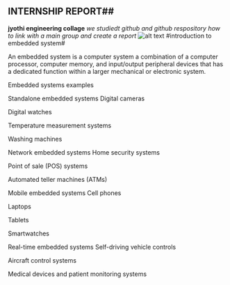 ## INTERNSHIP REPORT##
**jyothi engineering collage**
*we studiedt github and github respository how to link with a main group and create a report*
![alt text](https://user-images.githubusercontent.com/132329900/235633911-c5e09dd4-0b40-4124-b879-3ff2454bec49.png)
#introduction to embedded system#

An embedded system is a computer system a combination of a computer processor, computer memory, and input/output peripheral devices that has a dedicated function within a larger mechanical or electronic system.

Embedded systems examples

Standalone embedded systems
Digital cameras

Digital watches

Temperature measurement systems

Washing machines

Network embedded systems
Home security systems

Point of sale (POS) systems

Automated teller machines (ATMs)

Mobile embedded systems
Cell phones

Laptops

Tablets

Smartwatches

Real-time embedded systems
Self-driving vehicle controls

Aircraft control systems

Medical devices and patient monitoring systems
